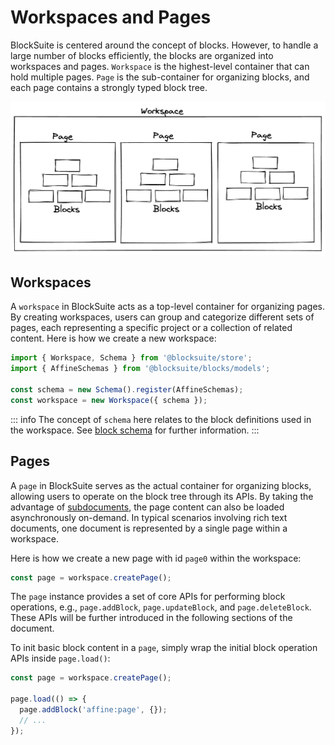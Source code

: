 # Workspaces and Pages

BlockSuite is centered around the concept of blocks. However, to handle a large number of blocks efficiently, the blocks are organized into workspaces and pages. `Workspace` is the highest-level container that can hold multiple pages. `Page` is the sub-container for organizing blocks, and each page contains a strongly typed block tree.

![workspace-structure](./images/workspace-structure.png)

## Workspaces

A `workspace` in BlockSuite acts as a top-level container for organizing pages. By creating workspaces, users can group and categorize different sets of pages, each representing a specific project or a collection of related content. Here is how we create a new workspace:

```ts
import { Workspace, Schema } from '@blocksuite/store';
import { AffineSchemas } from '@blocksuite/blocks/models';

const schema = new Schema().register(AffineSchemas);
const workspace = new Workspace({ schema });
```

::: info
The concept of `schema` here relates to the block definitions used in the workspace. See [block schema](./block-schema) for further information.
:::

## Pages

A `page` in BlockSuite serves as the actual container for organizing blocks, allowing users to operate on the block tree through its APIs. By taking the advantage of [subdocuments](https://docs.yjs.dev/api/subdocuments), the page content can also be loaded asynchronously on-demand. In typical scenarios involving rich text documents, one document is represented by a single page within a workspace.

Here is how we create a new page with id `page0` within the workspace:

```ts
const page = workspace.createPage();
```

The `page` instance provides a set of core APIs for performing block operations, e.g., `page.addBlock`, `page.updateBlock`, and `page.deleteBlock`. These APIs will be further introduced in the following sections of the document.

To init basic block content in a `page`, simply wrap the initial block operation APIs inside `page.load()`:

```ts
const page = workspace.createPage();

page.load(() => {
  page.addBlock('affine:page', {});
  // ...
});
```
